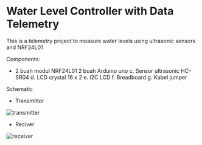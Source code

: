 # Water Level Controller with Data Telemetry
This is a telemetry project to measure water levels using ultrasonic sensors and NRF24L01

Components:

- 2 buah modul NRF24L01
2 buah Arduino uno
c.	Sensor ultrasonic HC-SR04
d.	LCD crystal 16 x 2
e.	I2C LCD
f.	Breadboard
g.	Kabel jumper


Schematic
- Transmitter

![transmitter](https://user-images.githubusercontent.com/93894711/211598306-cfd41c0f-b078-42e4-a554-88ac60bd38ed.png)

- Reciver

![receiver](https://user-images.githubusercontent.com/93894711/211598289-58671758-b9f0-4b00-aa82-464508d2d007.png)

